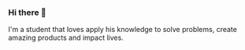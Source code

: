 ### Hi there 👋

I'm a student that loves apply his knowledge to solve problems, create amazing products and impact lives.
